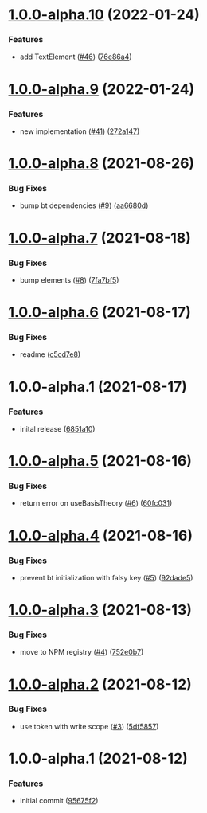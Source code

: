 # [1.0.0-alpha.10](https://github.com/Basis-Theory/basis-theory-react/compare/v1.0.0-alpha.9...v1.0.0-alpha.10) (2022-01-24)


### Features

* add TextElement ([#46](https://github.com/Basis-Theory/basis-theory-react/issues/46)) ([76e86a4](https://github.com/Basis-Theory/basis-theory-react/commit/76e86a4377fe0564d92749ee83a5614fbe20b7e8))

# [1.0.0-alpha.9](https://github.com/Basis-Theory/basis-theory-react/compare/v1.0.0-alpha.8...v1.0.0-alpha.9) (2022-01-24)


### Features

* new implementation ([#41](https://github.com/Basis-Theory/basis-theory-react/issues/41)) ([272a147](https://github.com/Basis-Theory/basis-theory-react/commit/272a14775b81a34521f67b1bb9d887ee20fc19c8))

# [1.0.0-alpha.8](https://github.com/Basis-Theory/basis-theory-react/compare/v1.0.0-alpha.7...v1.0.0-alpha.8) (2021-08-26)


### Bug Fixes

* bump bt dependencies ([#9](https://github.com/Basis-Theory/basis-theory-react/issues/9)) ([aa6680d](https://github.com/Basis-Theory/basis-theory-react/commit/aa6680db56ae89d9befe9ef2eb4659bcd6efe48d))

# [1.0.0-alpha.7](https://github.com/Basis-Theory/basis-theory-react/compare/v1.0.0-alpha.6...v1.0.0-alpha.7) (2021-08-18)


### Bug Fixes

* bump elements ([#8](https://github.com/Basis-Theory/basis-theory-react/issues/8)) ([7fa7bf5](https://github.com/Basis-Theory/basis-theory-react/commit/7fa7bf5d533b435c5aa7093b3da0aac3b0ce908b))

# [1.0.0-alpha.6](https://github.com/Basis-Theory/basis-theory-react/compare/v1.0.0-alpha.5...v1.0.0-alpha.6) (2021-08-17)


### Bug Fixes

* readme ([c5cd7e8](https://github.com/Basis-Theory/basis-theory-react/commit/c5cd7e869d7f1255c291181bd9acedfff2393f23))

# 1.0.0-alpha.1 (2021-08-17)


### Features

* inital release ([6851a10](https://github.com/Basis-Theory/basis-theory-react/commit/6851a10ee77afd5acf9cf40c418a983e48c293a8))

# [1.0.0-alpha.5](https://github.com/Basis-Theory/basis-theory-react/compare/v1.0.0-alpha.4...v1.0.0-alpha.5) (2021-08-16)


### Bug Fixes

* return error on useBasisTheory ([#6](https://github.com/Basis-Theory/basis-theory-react/issues/6)) ([60fc031](https://github.com/Basis-Theory/basis-theory-react/commit/60fc031b10aad2200da58911ae9decc86c2b3cd6))

# [1.0.0-alpha.4](https://github.com/Basis-Theory/basis-theory-react/compare/v1.0.0-alpha.3...v1.0.0-alpha.4) (2021-08-16)


### Bug Fixes

* prevent bt initialization with falsy key ([#5](https://github.com/Basis-Theory/basis-theory-react/issues/5)) ([92dade5](https://github.com/Basis-Theory/basis-theory-react/commit/92dade52b970e78ded8d824f5de25fdddc0392b1))

# [1.0.0-alpha.3](https://github.com/Basis-Theory/basis-theory-react/compare/v1.0.0-alpha.2...v1.0.0-alpha.3) (2021-08-13)


### Bug Fixes

* move to NPM registry ([#4](https://github.com/Basis-Theory/basis-theory-react/issues/4)) ([752e0b7](https://github.com/Basis-Theory/basis-theory-react/commit/752e0b73dc0ee65e5cdb291bcd6447790a152410))

# [1.0.0-alpha.2](https://github.com/Basis-Theory/basis-theory-react/compare/v1.0.0-alpha.1...v1.0.0-alpha.2) (2021-08-12)


### Bug Fixes

* use token with write scope ([#3](https://github.com/Basis-Theory/basis-theory-react/issues/3)) ([5df5857](https://github.com/Basis-Theory/basis-theory-react/commit/5df58573322dbda5b39b25105c5e19a9001a3d81))

# 1.0.0-alpha.1 (2021-08-12)


### Features

* initial commit ([95675f2](https://github.com/Basis-Theory/basis-theory-react/commit/95675f2690013773104aec68c1033e8e02249ee5))
